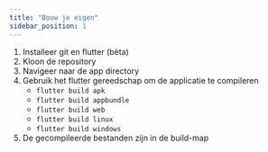 ```yaml
---
title: "Bouw je eigen"
sidebar_position: 1
---
```


1. Installeer git en flutter (bèta)
2. Kloon de repository
3. Navigeer naar de app directory
4. Gebruik het flutter gereedschap om de applicatie te compileren
   * `flutter build apk`
   * `flutter build appbundle`
   * `flutter build web`
   * `flutter build linux`
   * `flutter build windows`
5. De gecompileerde bestanden zijn in de build-map
